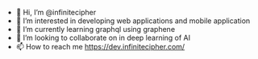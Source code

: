 - 👋 Hi, I’m @infinitecipher
- 👀 I’m interested in developing web applications and mobile application
- 🌱 I’m currently learning graphql using graphene
- 💞️ I’m looking to collaborate on in deep learning of AI
- 📫 How to reach me https://dev.infinitecipher.com/

<!---
infinitecipher/infinitecipher is a ✨ special ✨ repository because its `README.md` (this file) appears on your GitHub profile.
You can click the Preview link to take a look at your changes.
--->
